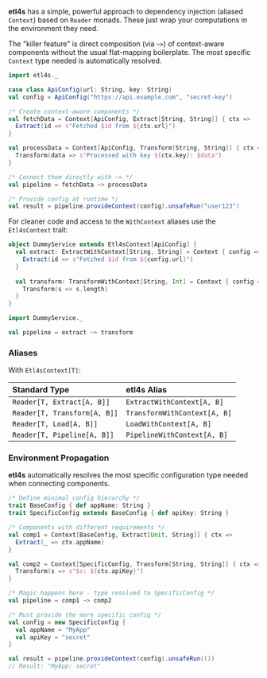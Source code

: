 
**etl4s** has a simple, powerful approach to dependency injection (aliased `Context`) based on `Reader` monads.
These just wrap your computations in the environment they need.

The "killer feature" is direct composition (via `~>`) of context-aware components without the usual flat-mapping boilerplate.
The most specific `Context` type needed is automatically resolved.



```scala
import etl4s._

case class ApiConfig(url: String, key: String)
val config = ApiConfig("https://api.example.com", "secret-key")

/* Create context-aware components */
val fetchData = Context[ApiConfig, Extract[String, String]] { ctx =>
  Extract(id => s"Fetched $id from ${ctx.url}")
}

val processData = Context[ApiConfig, Transform[String, String]] { ctx =>
  Transform(data => s"Processed with key ${ctx.key}: $data")
}

/* Connect them directly with ~> */
val pipeline = fetchData ~> processData

/* Provide config at runtime */
val result = pipeline.provideContext(config).unsafeRun("user123")
```

For cleaner code and access to the `WithContext` aliases use the `Etl4sContext` trait:
```scala
object DummyService extends Etl4sContext[ApiConfig] {
  val extract: ExtractWithContext[String, String] = Context { config => 
    Extract(id => s"Fetched $id from ${config.url}")
  }
  
  val transform: TransformWithContext[String, Int] = Context { config =>
    Transform(s => s.length)
  }
}

import DummyService._

val pipeline = extract ~> transform
```

### Aliases

With `Etl4sContext[T]`:

| Standard Type | etl4s Alias |
|:--------------|:------------|
| `Reader[T, Extract[A, B]]` | `ExtractWithContext[A, B]` |
| `Reader[T, Transform[A, B]]` | `TransformWithContext[A, B]` |
| `Reader[T, Load[A, B]]` | `LoadWithContext[A, B]` |
| `Reader[T, Pipeline[A, B]]` | `PipelineWithContext[A, B]` |

### Environment Propagation

**etl4s** automatically resolves the most specific configuration type needed when connecting components.

```scala
/* Define minimal config hierarchy */
trait BaseConfig { def appName: String }
trait SpecificConfig extends BaseConfig { def apiKey: String }

/* Components with different requirements */
val comp1 = Context[BaseConfig, Extract[Unit, String]] { ctx =>
  Extract(_ => ctx.appName)
}

val comp2 = Context[SpecificConfig, Transform[String, String]] { ctx =>
  Transform(s => s"$s: ${ctx.apiKey}")
}

/* Magic happens here - type resolved to SpecificConfig */
val pipeline = comp1 ~> comp2

/* Must provide the more specific config */
val config = new SpecificConfig {
  val appName = "MyApp"
  val apiKey = "secret"
}

val result = pipeline.provideContext(config).unsafeRun(())
// Result: "MyApp: secret"
```


